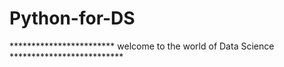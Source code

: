 # Python-for-DS

************************  welcome to the world of Data Science  **************************




